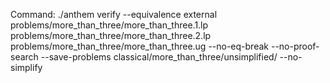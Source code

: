 Command: ./anthem verify --equivalence external problems/more_than_three/more_than_three.1.lp problems/more_than_three/more_than_three.2.lp problems/more_than_three/more_than_three.ug  --no-eq-break --no-proof-search --save-problems classical/more_than_three/unsimplified/ --no-simplify